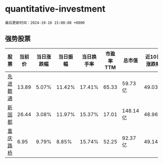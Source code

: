 # quantitative-investment

`最后更新时间：2024-10-16 15:08:08 +0800`

## 强势股票

|股票|当前价|当日涨跌幅|当日振幅|当日换手率|市盈率TTM|总市值|近10日涨跌幅|
|----|----|----|----|----|----|----|----|
|[先进数通](https://xueqiu.com/S/SZ300541)|13.89|5.07%|11.42%|17.41%|65.33|59.73亿|49.03%|
|[新国都](https://xueqiu.com/S/SZ300130)|26.44|3.08%|11.97%|15.37%|17.01|148.14亿|48.96%|
|[重庆路桥](https://xueqiu.com/S/SH600106)|6.95|9.79%|8.85%|15.74%|52.25|92.37亿|49.14%|
